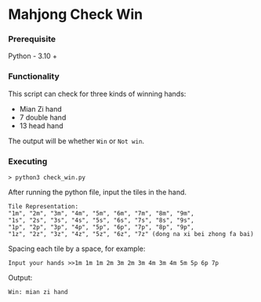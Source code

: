 # Mahjong Check Win

### Prerequisite

Python - 3.10 +


### Functionality

This script can check for three kinds of winning hands: 
- Mian Zi hand
- 7 double hand
- 13 head hand

The output will be whether `Win` or `Not win`.

### Executing
```
> python3 check_win.py
```

After running the python file, input the tiles in the hand. 


```
Tile Representation:
"1m", "2m", "3m", "4m", "5m", "6m", "7m", "8m", "9m",
"1s", "2s", "3s", "4s", "5s", "6s", "7s", "8s", "9s",
"1p", "2p", "3p", "4p", "5p", "6p", "7p", "8p", "9p",
"1z", "2z", "3z", "4z", "5z", "6z", "7z" (dong na xi bei zhong fa bai)
```

Spacing each tile by a space, for example:
```
Input your hands >>1m 1m 1m 2m 3m 2m 3m 4m 3m 4m 5m 5p 6p 7p
```

Output:
```
Win: mian zi hand
```

